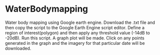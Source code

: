# WaterBodymapping
Water body mapping using Google earth engine.
Download the .txt file and then copy the script to the Google Earth Engine script editor. Define a region of interest(polygon) and then apply any threshold value (-14dB to -20dB).
Run this script. 
A graph plot will be made. Click on any points generated in the graph and the imagery for that particular date will be downloaded.
